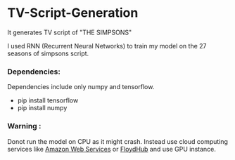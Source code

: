 # TV-Script-Generation
It generates TV script of "THE SIMPSONS"

I used RNN (Recurrent Neural Networks) to train my model on the 27 seasons of simpsons script.

### Dependencies:
Dependencies include only numpy and tensorflow.

- pip install tensorflow
- pip install numpy

### Warning :
Donot run the model on CPU as it might crash. Instead use cloud computing services like [Amazon Web Services](https://aws.amazon.com/) or [FloydHub](https://www.floydhub.com/) and use GPU instance.
